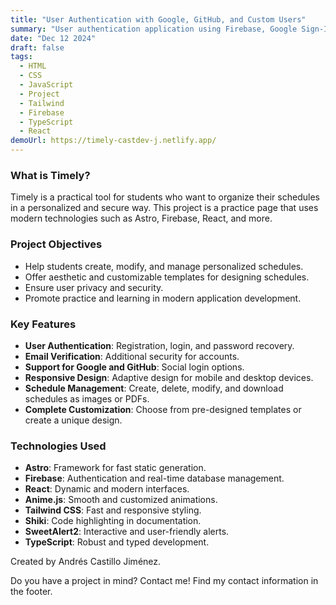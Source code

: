 ```yaml
---
title: "User Authentication with Google, GitHub, and Custom Users"
summary: "User authentication application using Firebase, Google Sign-In, GitHub Sign-In, and custom user accounts with route protection and a pastel color design."
date: "Dec 12 2024"
draft: false
tags:
  - HTML
  - CSS
  - JavaScript
  - Project
  - Tailwind
  - Firebase
  - TypeScript
  - React
demoUrl: https://timely-castdev-j.netlify.app/
---
```


### What is Timely?
Timely is a practical tool for students who want to organize their schedules in a personalized and secure way. This project is a practice page that uses modern technologies such as Astro, Firebase, React, and more.

### Project Objectives
- Help students create, modify, and manage personalized schedules.
- Offer aesthetic and customizable templates for designing schedules.
- Ensure user privacy and security.
- Promote practice and learning in modern application development.

### Key Features
- **User Authentication**: Registration, login, and password recovery.
- **Email Verification**: Additional security for accounts.
- **Support for Google and GitHub**: Social login options.
- **Responsive Design**: Adaptive design for mobile and desktop devices.
- **Schedule Management**: Create, delete, modify, and download schedules as images or PDFs.
- **Complete Customization**: Choose from pre-designed templates or create a unique design.

### Technologies Used
- **Astro**: Framework for fast static generation.
- **Firebase**: Authentication and real-time database management.
- **React**: Dynamic and modern interfaces.
- **Anime.js**: Smooth and customized animations.
- **Tailwind CSS**: Fast and responsive styling.
- **Shiki**: Code highlighting in documentation.
- **SweetAlert2**: Interactive and user-friendly alerts.
- **TypeScript**: Robust and typed development.

Created by Andrés Castillo Jiménez.

Do you have a project in mind? Contact me! Find my contact information in the footer.